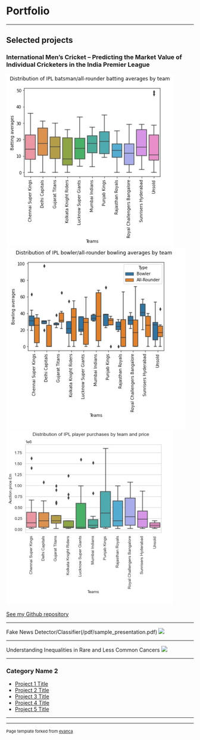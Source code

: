 # Portfolio

---

## Selected projects 

### International Men’s Cricket – Predicting the Market Value of Individual Cricketers in the India Premier League

<img src="images/Batsman all rounder averages by team.jpg"/>

<img src="images/Bowler all rounder averages by team.jpg"/>

<img src="images/Player purchases by team.jpg"/>

<a href="[https://www.linkedin.com/in/pearcejonny/](https://github.com/JonnyPearce/SpringboardCapstone2)">See my Github repository</a> 


---
Fake News Detector/Classifier(/pdf/sample_presentation.pdf)
<img src="images/dummy_thumbnail.jpg?raw=true"/>

---
Understanding Inequalities in Rare and Less Common Cancers
<img src="images/dummy_thumbnail.jpg?raw=true"/>

---

### Category Name 2

- [Project 1 Title](http://example.com/)
- [Project 2 Title](http://example.com/)
- [Project 3 Title](http://example.com/)
- [Project 4 Title](http://example.com/)
- [Project 5 Title](http://example.com/)

---




---
<p style="font-size:11px">Page template forked from <a href="https://github.com/evanca/quick-portfolio">evanca</a></p>
<!-- Remove above link if you don't want to attibute -->
